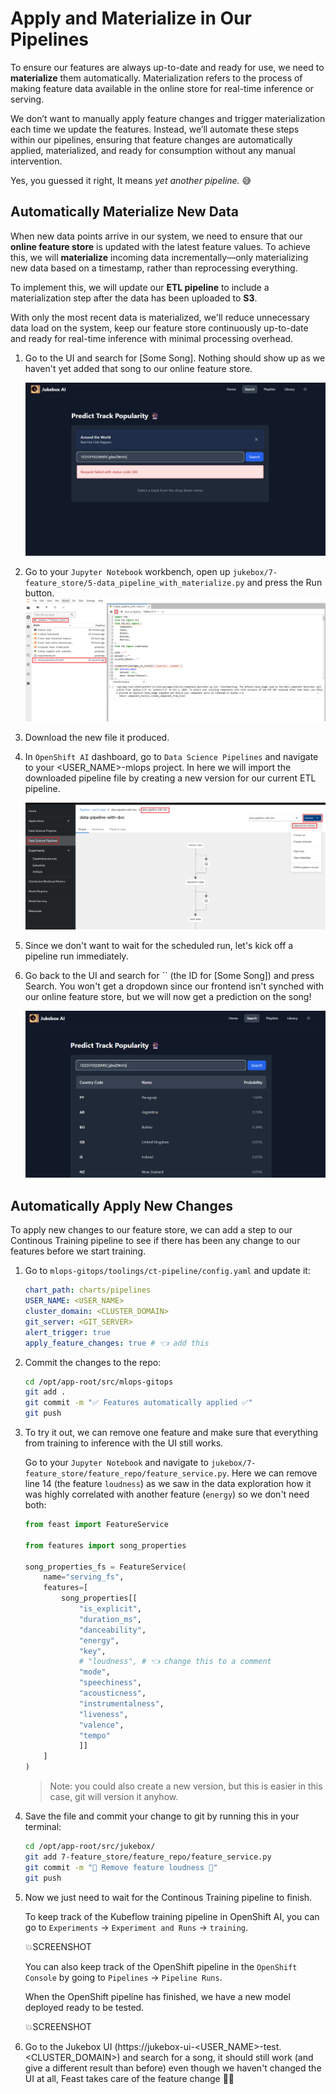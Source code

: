 # Apply and Materialize in Our Pipelines

To ensure our features are always up-to-date and ready for use, we need to **materialize** them automatically. Materialization refers to the process of making feature data available in the online store for real-time inference or serving.

We don’t want to manually apply feature changes and trigger materialization each time we update the features. Instead, we’ll automate these steps within our pipelines, ensuring that feature changes are automatically applied, materialized, and ready for consumption without any manual intervention.

Yes, you guessed it right, It means _yet another pipeline._ 😅

## Automatically Materialize New Data  

When new data points arrive in our system, we need to ensure that our **online feature store** is updated with the latest feature values. To achieve this, we will **materialize** incoming data incrementally—only materializing new data based on a timestamp, rather than reprocessing everything.  

To implement this, we will update our **ETL pipeline** to include a materialization step after the data has been uploaded to **S3**. 

With only the most recent data is materialized, we'll reduce unnecessary data load on the system, keep our feature store continuously up-to-date and ready for real-time inference with minimal processing overhead.


1. Go to the UI and search for [Some Song]. Nothing should show up as we haven't yet added that song to our online feature store.
   
    ![search-in-ui.png](./images/search-in-ui.png)

2. Go to your `Jupyter Notebook` workbench, open up `jukebox/7-feature_store/5-data_pipeline_with_materialize.py` and press the Run button.
    ![run-etl-pipeline.png](./images/run-etl-pipeline.png)

3. Download the new file it produced.
   
4. In `OpenShift AI` dashboard, go to `Data Science Pipelines` and navigate to your <USER_NAME>-mlops project. In here we will import the downloaded pipeline file by creating a new version for our current ETL pipeline.
   
    ![import-new-version.png](./images/import-new-version.png)

5. Since we don't want to wait for the scheduled run, let's kick off a pipeline run immediately.
   
6. Go back to the UI and search for `` (the ID for [Some Song]) and press Search. You won't get a dropdown since our frontend isn't synched with our online feature store, but we will now get a prediction on the song!
   
    ![song-id-prediction.png](./images/song-id-prediction.png)

## Automatically Apply New Changes

To apply new changes to our feature store, we can add a step to our Continous Training pipeline to see if there has been any change to our features before we start training.  

1. Go to `mlops-gitops/toolings/ct-pipeline/config.yaml` and update it:

    ```yaml
    chart_path: charts/pipelines
    USER_NAME: <USER_NAME>
    cluster_domain: <CLUSTER_DOMAIN>
    git_server: <GIT_SERVER>
    alert_trigger: true
    apply_feature_changes: true # 👈 add this
    ```

2. Commit the changes to the repo:

    ```bash
    cd /opt/app-root/src/mlops-gitops
    git add .
    git commit -m "✅ Features automatically applied ✅"
    git push
    ```

3. To try it out, we can remove one feature and make sure that everything from training to inference with the UI still works.
     
    Go to your `Jupyter Notebook` and navigate to `jukebox/7-feature_store/feature_repo/feature_service.py`. Here we can remove line 14 (the feature `loudness`) as we saw in the data exploration how it was highly correlated with another feature (`energy`) so we don't need both:

    ```python
    from feast import FeatureService

    from features import song_properties

    song_properties_fs = FeatureService(
        name="serving_fs",
        features=[
            song_properties[[
                "is_explicit",
                "duration_ms",
                "danceability",
                "energy",
                "key",
                # "loudness", # 👈 change this to a comment
                "mode",
                "speechiness",
                "acousticness",
                "instrumentalness",
                "liveness",
                "valence",
                "tempo"
                ]]
        ]
    ) 
    
    ```
    > Note: you could also create a new version, but this is easier in this case, git will version it anyhow.

4. Save the file and commit your change to git by running this in your terminal:
   
    ```bash
    cd /opt/app-root/src/jukebox/
    git add 7-feature_store/feature_repo/feature_service.py
    git commit -m "🎺 Remove feature loudness 🎺"
    git push
    ```

5. Now we just need to wait for the Continous Training pipeline to finish.  
   

    To keep track of the Kubeflow training pipeline in OpenShift AI, you can go to `Experiments` -> `Experiment and Runs` -> `training`.  

    💥SCREENSHOT

    You can also keep track of the OpenShift pipeline in the `OpenShift Console` by going to `Pipelines` -> `Pipeline Runs`.  

    When the OpenShift pipeline has finished, we have a new model deployed ready to be tested.

    💥SCREENSHOT  

6. Go to the Jukebox UI (https://jukebox-ui-<USER_NAME>-test.<CLUSTER_DOMAIN>) and search for a song, it should still work (and give a different result than before) even though we haven't changed the UI at all, Feast takes care of the feature change 👏👏
